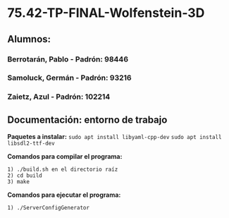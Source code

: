 # 75.42-TP-FINAL-Wolfenstein-3D

## Alumnos: 
### Berrotarán, Pablo - Padrón: 98446
### Samoluck, Germán - Padrón: 93216
### Zaietz, Azul - Padrón: 102214

## Documentación: entorno de trabajo

**Paquetes a instalar:**
```sudo apt install libyaml-cpp-dev```
```sudo apt install libsdl2-ttf-dev```

**Comandos para compilar el programa:**
```
1) ./build.sh en el directorio raíz
2) cd build
3) make
```

**Comandos para ejecutar el programa:**
```
1) ./ServerConfigGenerator
```

